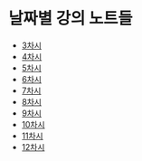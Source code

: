 날짜별 강의 노트들
===
- [3차시](3.md)  
- [4차시](4.md)  
- [5차시](5.md)  
- [6차시](6.md)  
- [7차시](7.md)  
- [8차시](8.md)  
- [9차시](9.md)  
- [10차시](10.md)  
- [11차시](11.시험채점.md)  
- [12차시](12.md)  
